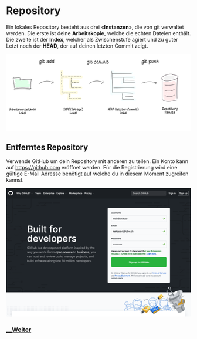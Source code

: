 # Repository

Ein lokales Repository besteht aus drei &laquo;**Instanzen**&raquo;, die von git verwaltet werden. Die erste ist deine **Arbeitskopie**, welche die echten Dateien enthält. Die zweite ist der **Index**, welcher als Zwischenstufe agiert und zu guter Letzt noch der **HEAD**, der auf deinen letzten Commit zeigt.

![Git-Workflow simplified](assets/images/git_workflow_simple_remote.png)

## Entferntes Repository

Verwende GitHub um dein Repository mit anderen zu teilen. Ein Konto kann auf https://github.com eröffnet werden. Für die Registrierung wird eine gültige E-Mail Adresse benötigt auf welche du in diesem Moment zugreifen kannst.

![GitHub create account](../assets/images/github_create_account.png)


### [__Weiter](Installation.md)
